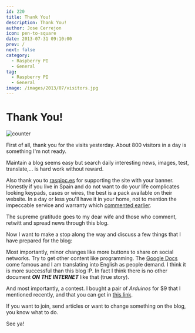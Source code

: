 ```yaml
---
id: 220
title: Thank You!
description: Thank You!
author: Jose Cerrejon
icon: pen-to-square
date: 2013-07-31 09:10:00
prev: /
next: false
category:
  - Raspberry PI
  - General
tag:
  - Raspberry PI
  - General
image: /images/2013/07/visitors.jpg
---
```


# Thank You!

![counter](/images/2013/07/visitors.jpg)

First of all, thank you for the visits yesterday. About 800 visitors in a day is something I'm not ready.

Maintain a blog seems easy but search daily interesting news, images, test, translate,... is hard work without reward.

Also thank you to [raspipc.es](http://raspipc.es/) for supporting the site with your banner. Honestly if you live in Spain and do not want to do your life complicates looking keypads, cases or wires, the best is a pack available on their website. In a day or less you'll have it in your home, not to mention the impeccable service and warranty which [commented earlier](/post.php?id=172).

The supreme gratitude goes to my dear wife and those who comment, retwitt and spread news through this blog.

Now I want to make a stop along the way and discuss a few things that I have prepared for the blog:

Most importantly, minor changes like more buttons to share on social networks. Try to get other content like programming. The [Google Docs](http://goo.gl/Iwhbq) come famous and I am translating into English as people demand. I think it is more successful than this blog :P. In fact I think there is no other document ***ON THE INTERNET*** like that (true story).

And most importantly, a contest. I bought a pair of *Arduinos* for $9 that I mentioned recently, and that you can get in [this link](http://igg.me/at/9duino/x/4152104).

If you want to join, send articles or want to change something on the blog, you know what to do.

See ya!